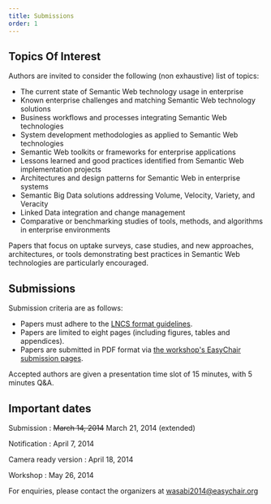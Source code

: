 ```yaml
---
title: Submissions
order: 1
---
```


## Topics Of Interest

Authors are invited to consider the following (non exhaustive) list of topics:

* The current state of Semantic Web technology usage in enterprise
* Known enterprise challenges and matching Semantic Web technology solutions
* Business workflows and processes integrating Semantic Web technologies
* System development methodologies as applied to Semantic Web technologies
* Semantic Web toolkits or frameworks for enterprise applications
* Lessons learned and good practices identified from Semantic Web implementation projects
* Architectures and design patterns for Semantic Web in enterprise systems
* Semantic Big Data solutions addressing Volume, Velocity, Variety, and Veracity
* Linked Data integration and change management
* Comparative or benchmarking studies of tools, methods, and algorithms in enterprise environments

Papers that focus on uptake surveys, case studies, and new approaches, architectures, or tools demonstrating best practices in Semantic Web technologies are particularly encouraged.

## Submissions

Submission criteria are as follows:

* Papers must adhere to the [LNCS format guidelines](http://www.springer.com/computer/lncs?SGWID=0-164-6-793341-0).
* Papers are limited to eight pages (including figures, tables and appendices).
* Papers are submitted in PDF format via [the workshop's EasyChair submission pages](https://www.easychair.org/conferences/?conf=wasabi2014). 

Accepted authors are given a presentation time slot of 15 minutes, with 5 minutes Q&A.

## Important dates

Submission
: <del>March 14, 2014</del> March 21, 2014 (extended)

Notification
: April 7, 2014

Camera ready version
: April 18, 2014

Workshop
: May 26, 2014

For enquiries, please contact the organizers at [wasabi2014@easychair.org](mailto:wasabi2014@easychair.org)

